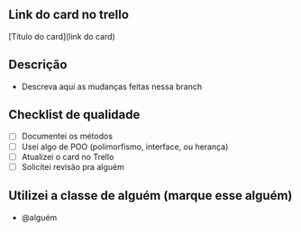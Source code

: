 ## Link do card no trello
[Título do card](link do card)

## Descrição
-  Descreva aqui as mudanças feitas nessa branch

## Checklist de qualidade <!-- se for chore, não precisa preencher os dois primeiros -->
- [ ] Documentei os métodos
- [ ] Usei algo de POO (polimorfismo, interface, ou herança)
- [ ] Atualizei o card no Trello
- [ ] Solicitei revisão pra alguém

## Utilizei a classe de alguém (marque esse alguém)
- @alguém